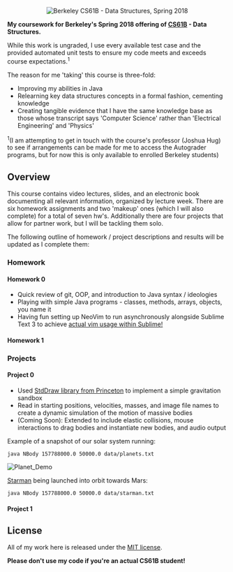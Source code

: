 <p align="center">
  <img src="http://www.mpm-dredge.eu/images/logo_UniversityOfCaliforniaBerkeley.png" alt="Berkeley CS61B - Data Structures, Spring 2018">
</p>

__My coursework for Berkeley's Spring 2018 offering of [CS61B](http://sp18.datastructur.es/index.html) - Data Structures.__

While this work is ungraded, I use every available test case and the provided
automated unit tests to ensure my code meets and exceeds course expectations.<sup>1</sup>

The reason for me 'taking' this course is three-fold:

* Improving my abilities in Java
* Relearning key data structures concepts in a formal fashion, cementing
  knowledge
* Creating tangible evidence that I have the same knowledge base as
  those whose transcript says 'Computer Science' rather than 'Electrical
  Engineering' and 'Physics'

<sup>1</sup>(I am attempting to get in touch with the course's professor (Joshua Hug) to see
if arrangements can be made for me to access the Autograder programs, but for
now this is only available to enrolled Berkeley students)

## Overview

This course contains video lectures, slides, and an electronic book documenting
all relevant information, organized by lecture week.  There are six homework
assignments and two 'makeup' ones (which I will also complete) for a total of
seven hw's.  Additionally there are four projects that allow for partner work,
but I will be tackling them solo.

The following outline of homework / project descriptions and results will be updated as I complete them:

### Homework

#### Homework 0

* Quick review of git, OOP, and introduction to Java syntax / ideologies
* Playing with simple Java programs - classes, methods, arrays, objects, you name it
* Having fun setting up NeoVim to run asynchronously alongside Sublime Text 3
  to achieve [actual vim usage within Sublime!](https://github.com/lunixbochs/ActualVim)

#### Homework 1

### Projects

#### Project 0

* Used [StdDraw library from Princeton](https://introcs.cs.princeton.edu/java/stdlib/javadoc/StdDraw.html)
to implement a simple gravitation sandbox
* Read in starting positions, velocities, masses, and image file names to
  create a dynamic simulation of the motion of massive bodies
* (Coming Soon): Extended to include elastic collisions, mouse interactions to drag bodies and
  instantiate new bodies, and audio output

Example of a snapshot of our solar system running:
```shell
java NBody 157788000.0 50000.0 data/planets.txt
```
![Planet_Demo](https://i.imgur.com/CJ5FzWu.gif)

[Starman](https://www.wikiwand.com/en/Elon_Musk%27s_Tesla_Roadster) being launched into orbit towards Mars:
```shell
java NBody 157788000.0 50000.0 data/starman.txt
```


#### Project 1


## License

All of my work here is released under the [MIT license](LICENSE.txt).

__Please don't use my code if you're an actual CS61B student!__

